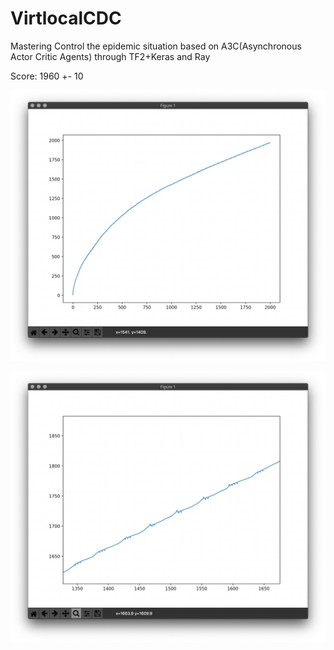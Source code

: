 # VirtlocalCDC
Mastering Control the epidemic situation based on  A3C(Asynchronous Actor Critic Agents) through TF2+Keras and Ray

Score: 1960 +- 10

![Fig1](https://github.com/covidmulator/VirtlocalCDC/blob/master/Figure1.png)

![Fig1](https://github.com/covidmulator/VirtlocalCDC/blob/master/Figure2.png)

